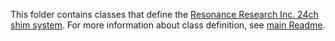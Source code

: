 This folder contains classes that define the [Resonance Research Inc. 24ch shim system](https://doi.org/10.1002/mrm.27089).
For more information about class definition, see [main Readme](https://github.com/neuropoly/realtime_shimming#class-definitions).
